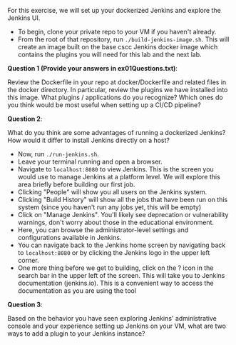 For this exercise, we will set up your dockerized Jenkins and explore the Jenkins UI.

* To begin, clone your private repo to your VM if you haven't already.
* From the root of that repository, run `./build-jenkins-image.sh`.  This will create an image built on the base cscc Jenkins docker image which contains the plugins you will need for this lab and the next lab.

**Question 1 (Provide your answers in ex01Questions.txt)**:

Review the Dockerfile in your repo at docker/Dockerfile and related files in the docker directory.  In particular, review the plugins we have installed into this image.  What plugins / applications do you recognize?  Which ones do you think would be most useful when setting up a CI/CD pipeline?

**Question 2**:

What do you think are some advantages of running a dockerized Jenkins?  How would it differ to install Jenkins directly on a host?

* Now, run `./run-jenkins.sh`.  
* Leave your terminal running and open a browser.
* Navigate to `localhost:8080` to view Jenkins.  This is the screen you would use to manage Jenkins at a platform level.  We will explore this area briefly before building our first job.
* Clicking "People" will show you all users on the Jenkins system. 
* Clicking "Build History" will show all the jobs that have been run on this system (since you haven't run any jobs yet, this will be empty)
* Click on "Manage Jenkins".  You'll likely see deprecation or vulnerability warnings, don't worry about those in the educational environment.
* Here, you can browse the administrator-level settings and configurations available in Jenkins.
* You can navigate back to the Jenkins home screen by navigating back to `localhost:8080` or by clicking the Jenkins logo in the upper left corner.
* One more thing before we get to building, click on the ? icon in the search bar in the upper left of the screen.  This will take you to Jenkins documentation (jenkins.io).  This is a convenient way to access the documentation as you are using the tool

**Question 3**:

Based on the behavior you have seen exploring Jenkins' administrative console and your experience setting up Jenkins on your VM, what are two ways to add a plugin to your Jenkins instance?
